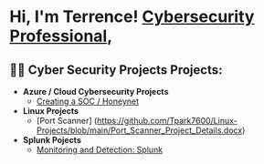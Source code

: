 <h1>Hi, I'm Terrence!
  <a href="https://www.www.linkedin.com/in/terrence-parks5/">Cybersecurity Professional</a>,

<h2>👨‍💻 Cyber Security Projects Projects:</h2>

- <b>Azure / Cloud Cybersecurity Projects </b>
  - [Creating a SOC / Honeynet](https://github.com/Tpark7600/Azure-SOC)
- <b> Linux Projects </b>
  -  [Port Scanner] (https://github.com/Tpark7600/Linux-Projects/blob/main/Port_Scanner_Project_Details.docx)
- <b> Splunk Pojects </b>
  - [Monitoring and Detection: Splunk](https://github.com/Tpark7600/Splunk-Projects)
